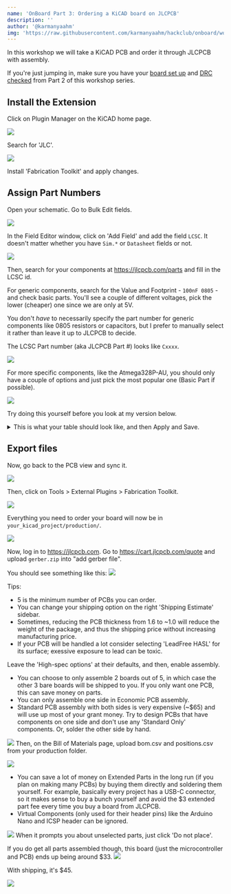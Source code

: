 ```yaml
---
name: 'OnBoard Part 3: Ordering a KiCAD board on JLCPCB'
description: ''
author: '@karmanyaahm'
img: 'https://raw.githubusercontent.com/karmanyaahm/hackclub/onboard/workshops/pcb_level_3/14.png'
---
```


In this workshop we will take a KiCAD PCB and order it through JLCPCB with assembly.

If you're just jumping in, make sure you have your [board set up](../pcb_level_2/#setup) and [DRC checked](../pcb_level_2/#design-rules-checker) from Part 2 of this workshop series.

## Install the Extension

Click on Plugin Manager on the KiCAD home page.

![](1.png)

Search for 'JLC'.

![](2.png)

Install 'Fabrication Toolkit' and apply changes.


## Assign Part Numbers

Open your schematic. Go to Bulk Edit fields.

![](5.png)

In the Field Editor window, click on 'Add Field' and add the field `LCSC`. It doesn't matter whether you have `Sim.*` or `Datasheet` fields or not.

![](6.png)

Then, search for your components at <https://jlcpcb.com/parts> and fill in the LCSC id.

For generic components, search for the Value and Footprint - `100nF 0805` - and check basic parts. You'll see a couple of different voltages, pick the lower (cheaper) one since we are only at 5V.

You don't *have* to necessarily specify the part number for generic components like 0805 resistors or capacitors, but I prefer to manually select it rather than leave it up to JLCPCB to decide.

The LCSC Part number (aka JLCPCB Part #) looks like `Cxxxx`.

![](7.png)

For more specific components, like the Atmega328P-AU, you should only have a couple of options and just pick the most popular one (Basic Part if possible).

![](8.png)


Try doing this yourself before you look at my version below.

<details>
<summary>
This is what your table should look like, and then Apply and Save.
</summary>

![](9.png)

Because A1 and J2 aren't real components - we only need their footprint and pin layout, not the component itself - they don't need an LCSC part number.
</details>
  
## Export files

Now, go back to the PCB view and sync it.

![](10.png)

Then, click on Tools > External Plugins > Fabrication Toolkit.


![](11.png)

Everything you need to order your board will now be in `your_kicad_project/production/`.

![](12.png)

Now, log in to <https://jlcpcb.com>. Go to <https://cart.jlcpcb.com/quote> and upload `gerber.zip` into "add gerber file".

You should see something like this:
![](13.png)

Tips:
- 5 is the minimum number of PCBs you can order.
- You can change your shipping option on the right 'Shipping Estimate' sidebar.
- Sometimes, reducing the PCB thickness from 1.6 to ~1.0 will reduce the weight of the package, and thus the shipping price without increasing manufacturing price.
- If your PCB will be handled a lot consider selecting 'LeadFree HASL' for its surface; exessive exposure to lead can be toxic.

Leave the 'High-spec options' at their defaults, and then, enable assembly. 
- You can choose to only assemble 2 boards out of 5, in which case the other 3 bare boards will be shipped to you. If you only want one PCB, this can save money on parts.
- You can only assemble one side in Economic PCB assembly.
- Standard PCB assembly with both sides is very expensive  (~$65) and will use up most of your grant money. Try to design PCBs that have components on one side and don't use any 'Standard Only' components. Or, solder the other side by hand.


![](14.png)
Then, on the Bill of Materials page, upload bom.csv and positions.csv from your production folder. 

![](16.png)

- You can save a lot of money on Extended Parts in the long run (if you plan on making many PCBs) by buying them directly and soldering them yourself. For example, basically every project has a USB-C connector, so it makes sense to buy a bunch yourself and avoid the $3 extended part fee every time you buy a board from JLCPCB.
- Virtual Components (only used for their header pins) like the Arduino Nano and ICSP header can be ignored.

![](17.png)
When it prompts you about unselected parts, just click 'Do not place'.


If you do get all parts assembled though, this board (just the microcontroller and PCB) ends up being around $33.
![](18.png)

With shipping, it's $45.

![](19.png)

